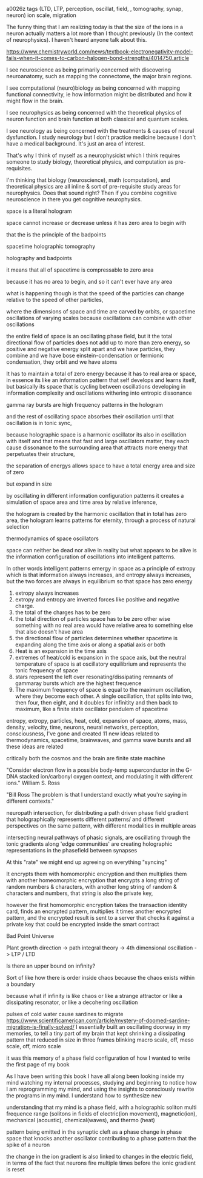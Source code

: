 a0026z
tags (LTD, LTP, perception, oscillat, field, , tomography, synap, neuron) ion scale, migration 

The funny thing that I am realizing today is that the size of the ions in a neuron actually matters a lot more than I thought previously (In the context of neurophysics). I haven't heard anyone talk about this. 

https://www.chemistryworld.com/news/textbook-electronegativity-model-fails-when-it-comes-to-carbon-halogen-bond-strengths/4014750.article

I see neuroscience as being primarily concerned with discovering neuroanatomy, such as mapping the connectome, the major brain regions.

I see computational (neuro)biology as being concerned with mapping functional connectivity, ie how information might be distributed and how it might flow in the brain.

I see neurophysics as being concerned with the theoretical physics of neuron function and brain function at both classical and quantum scales.

I see neurology as being concerned with the treatments & causes of neural dysfunction. I study neurology but I don't practice medicine because I don't have a medical background. It's just an area of interest.

That's why I think of myself as a neurophysicist which I think requires someone to study biology, theoretical physics, and computation as pre-requisites.

I'm thinking that biology (neuroscience), math (computation), and theoretical physics are all inline & sort of pre-requisite study areas for neurophysics. Does that sound right? Then if you combine cognitive neuroscience in there you get cognitive neurophysics.

space is a literal hologram

space cannot increase or decrease unless it has zero area to begin with

that the is the principle of the badpoints 

spacetime holographic tomography

holography and badpoints

it means that all of spacetime is compressable to zero area

because it has no area to begin, and so it can't ever have any area

what is happening though is that the speed of the particles can change relative to the speed of other particles,

where the dimensions of space and time are carved by orbits, or spacetime oscillations of varying scales because oscillations can combine with other oscillations

the entire field of space is an oscillating phase field, but it the total directional flow of particles does not add up to more than zero energy, so positive and negative energy split apart and we have particles, they combine and we have bose einstein-condensation or fermionic condensation, they orbit and we have atoms

It has to maintain a total of zero energy because it has to real area or space, in essence its like an information pattern that self develops and learns itself, but basically its space that is cycling between oscillations developing in information complexity and oscillations withering into entropic dissonance

gamma ray bursts are high frequency patterns in the hologram

and the rest of oscillating space absorbes their oscillation until that oscillation is in tonic sync, 

because holographic space is a harmonic oscillator its also in oscillation with itself and that means that fast and large oscillators matter, they each cause dissonance to the surrounding area that attracts more energy that perpetuates their structure, 

the separation of energys allows space to have a total energy area and size of zero

but expand in size

by oscillating in different information configuration patterns it creates a simulation of space area and time area by relative inference, 

the hologram is created by the harmonic oscillation that in total has zero area, the hologram learns patterns for eternity, through a process of natural selection

thermodynamics of space oscillators 

space can neither be dead nor alive in reality but what appears to be alive is the information configuration of oscillations into intelligent patterns.

In other words intelligent patterns emergy in space as a principle of extropy which is that information always increases, and entropy always increases, but the two forces are always in equilibrium so that space has zero energy

1. extropy always increases
2. extropy and entropy are inverted forces like positive and negative charge.
3. the total of the charges has to be zero
4. the total direction of particles space has to be zero other wise something with no real area would have relative area to something else that also doesn't have area
5. the directional flow of particles determines whether spacetime is expanding along the time axis or along a spatial axis or both
6. Heat is an expansion in the time axis
7. extremes of heat/cold is expansion in the space axis, but the neutral temperature of space is at oscillatory equilibrium and represents the tonic frequency of space
10. stars represent the left over resonating/dissipating remnants of gammaray bursts which are the highest frequence
11. The maximum frequency of space is equal to the maximum oscillation, where they become each other. A single oscillation, that splits into two, then four, then eight, and it doubles for infinitity and then back to maximum, like a finite state oscillator pendulem of spacetime

entropy, extropy, particles, heat, cold, expansion of space, atoms, mass, density, velocity, time, neurons, neural networks, perception, consciousness, I've gone and created 11 new ideas related to thermodynamics, spacetime, brainwaves, and gamma wave bursts and all these ideas are related

critically both the cosmos and the brain are finite state machine

"Consider electron flow in a possible body-temp superconductor in the G-DNA stacked ion/carbonyl oxygen context, and modulating it with different ions." William S. Ross

"Bill Ross The problem is that I understand exactly what you're saying in different contexts."

neuropath intersection, for distributing a path driven phase field gradient that holographically represents different patterns/ and different perspectives on the same pattern, with different modalities in multiple areas

intersecting neural pathways of phasic signals, are oscillating through the tonic gradients along 'edge communities' are creating holographic representations in the phasefield between synapses

At this "rate" we might end up agreeing on everything "syncing"



It encrypts them with homomorphic encryption and then multiplies them with another homeomorphic encryption that encrypts a long string of random numbers & characters, with another long string of random & characters and numbers, that string is also the private key,

however the first homomorphic encryption takes the transaction identity card, finds an encrypted pattern, multiplies it times another encrypted pattern, and the encrypted result is sent to a server that checks it against a private key that could be encrypted inside the smart contract

Bad Point Universe

Plant growth direction -> path integral theory -> 4th dimensional oscillation -> LTP / LTD 

Is there an upper bound on infinity?

Sort of like how there is order inside chaos because the chaos exists within a boundary

because what if infinity is like chaos or like a strange attractor or like a dissipating resonator, or like a decohering oscillation

pulses of cold water cause sardines to migrate https://www.scientificamerican.com/article/mystery-of-doomed-sardine-migration-is-finally-solved/
I essentially built an oscillating doorway
in my memories, to tell a tiny part of my brain that kept shrinking a dissipating pattern that reduced in size in three frames blinking macro scale, off, meso scale, off, micro scale

it was this memory of a phase field configuration of how I wanted to write the first page of my book

As I have been writing this book I have all along been looking inside my mind watching my internal processes, studying and beginning to notice how I am reprogramming my mind, and using the insights to consciously rewrite the programs in my mind. I understand how to synthesize new 

understanding that my mind is a phase field, with a holographic soliton multi frequence range (solitons in fields of electric(ion movement), magnetic(ion), mechanical (acoustic), chemical(waves), and thermo (heat)

pattern being emitted in the synaptic cleft as a phase change in phase space that knocks another oscillator contributing to a phase pattern that the spike of a neuron 

 the change in the ion gradient is also linked to changes in the electric field, in terms of the fact that neurons fire multiple times before the ionic gradient is reset

 


